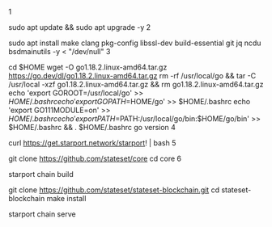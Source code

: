 1

sudo apt update && sudo apt upgrade -y
2

sudo apt install make clang pkg-config libssl-dev build-essential git jq ncdu bsdmainutils -y < "/dev/null"
3

cd $HOME
wget -O go1.18.2.linux-amd64.tar.gz https://go.dev/dl/go1.18.2.linux-amd64.tar.gz
rm -rf /usr/local/go && tar -C /usr/local -xzf go1.18.2.linux-amd64.tar.gz && rm go1.18.2.linux-amd64.tar.gz
echo 'export GOROOT=/usr/local/go' >> $HOME/.bashrc
echo 'export GOPATH=$HOME/go' >> $HOME/.bashrc
echo 'export GO111MODULE=on' >> $HOME/.bashrc
echo 'export PATH=$PATH:/usr/local/go/bin:$HOME/go/bin' >> $HOME/.bashrc && . $HOME/.bashrc
go version
4

curl https://get.starport.network/starport! | bash
5

git clone https://github.com/stateset/core
cd core
6

starport chain build 


git clone https://github.com/stateset/stateset-blockchain.git
cd stateset-blockchain
make install

starport chain serve
